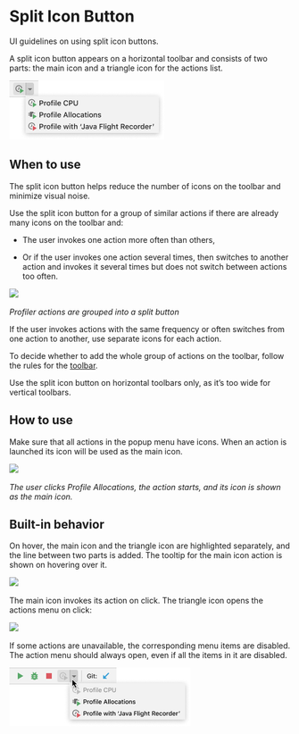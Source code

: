 <!-- Copyright 2000-2024 JetBrains s.r.o. and contributors. Use of this source code is governed by the Apache 2.0 license. -->

# Split Icon Button

<link-summary>UI guidelines on using split icon buttons.</link-summary>

A split icon button appears on a horizontal toolbar and consists of two parts: the main icon and a triangle icon for the actions list.

![](../../../images/ui/split_icon_button/example.png)


## When to use

The split icon button helps reduce the number of icons on the toolbar and minimize visual noise.

Use the split icon button for a group of similar actions if there are already many icons on the toolbar and:

* The user invokes one action more often than others,

* Or if the user invokes one action several times, then switches to another action and invokes it several times but does not switch between actions too often.

![](group_actions.png)

*Profiler actions are grouped into a split button*

If the user invokes actions with the same frequency or often switches from one action to another, use separate icons for each action.

To decide whether to add the whole group of actions on the toolbar, follow the rules for the [toolbar](toolbar.md#what-items-to-add-on-toolbar).

Use the split icon button on horizontal toolbars only, as it’s too wide for vertical toolbars.


## How to use

Make sure that all actions in the popup menu have icons. When an action is launched its icon will be used as the main icon.

![](behavior.png)

*The user clicks Profile Allocations, the action starts, and its icon is shown as the main icon.*


## Built-in behavior

On hover, the main icon and the triangle icon are highlighted separately, and the line between two parts is added. The tooltip for the main icon action is shown on hovering over it.

![](hover.png)

The main icon invokes its action on click. The triangle icon opens the actions menu on click:

![](click.png)

If some actions are unavailable, the corresponding menu items are disabled. The action menu should always open, even if all the items in it are disabled.

![](../../../images/ui/split_icon_button/disabled.png)


